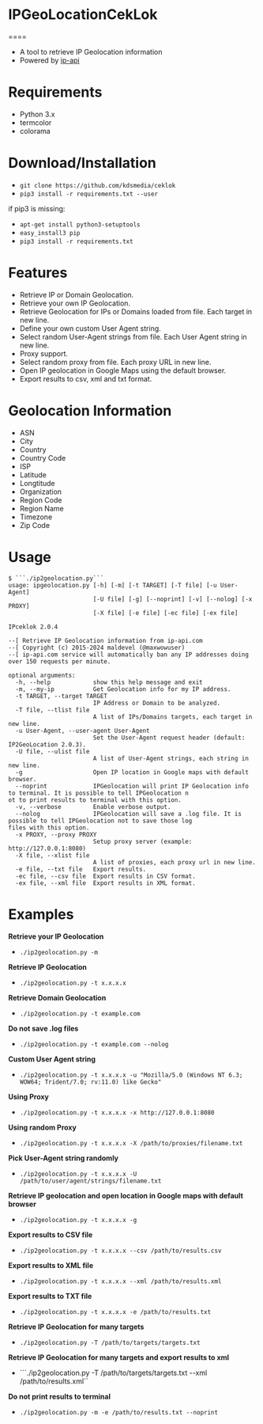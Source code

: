 # IPGeoLocationCekLok
====
* A tool to retrieve IP Geolocation information
* Powered by [ip-api](http://ip-api.com/docs/)


Requirements
=====
* Python 3.x
* termcolor
* colorama


Download/Installation
====
* ```git clone https://github.com/kdsmedia/ceklok```
* ```pip3 install -r requirements.txt --user```

if pip3 is missing:
* ```apt-get install python3-setuptools```
* ```easy_install3 pip```
* ```pip3 install -r requirements.txt```


Features
====
* Retrieve IP or Domain Geolocation.
* Retrieve your own IP Geolocation.
* Retrieve Geolocation for IPs or Domains loaded from file. Each target in new line.
* Define your own custom User Agent string.
* Select random User-Agent strings from file. Each User Agent string in new line.
* Proxy support.
* Select random proxy from file. Each proxy URL in new line.
* Open IP geolocation in Google Maps using the default browser.
* Export results to csv, xml and txt format.


Geolocation Information
====
* ASN
* City
* Country
* Country Code
* ISP
* Latitude
* Longtitude
* Organization
* Region Code
* Region Name
* Timezone
* Zip Code


Usage
====
```
$ ```./ip2geolocation.py```
usage: ipgeolocation.py [-h] [-m] [-t TARGET] [-T file] [-u User-Agent]
                        [-U file] [-g] [--noprint] [-v] [--nolog] [-x PROXY]
                        [-X file] [-e file] [-ec file] [-ex file]

IPceklok 2.0.4

--[ Retrieve IP Geolocation information from ip-api.com
--[ Copyright (c) 2015-2024 maldevel (@maxwowuser)
--[ ip-api.com service will automatically ban any IP addresses doing over 150 requests per minute.

optional arguments:
  -h, --help            show this help message and exit
  -m, --my-ip           Get Geolocation info for my IP address.
  -t TARGET, --target TARGET
                        IP Address or Domain to be analyzed.
  -T file, --tlist file
                        A list of IPs/Domains targets, each target in new line.
  -u User-Agent, --user-agent User-Agent
                        Set the User-Agent request header (default: IP2GeoLocation 2.0.3).
  -U file, --ulist file
                        A list of User-Agent strings, each string in new line.
  -g                    Open IP location in Google maps with default browser.
  --noprint             IPGeolocation will print IP Geolocation info to terminal. It is possible to tell IPGeolocation n
ot to print results to terminal with this option.
  -v, --verbose         Enable verbose output.
  --nolog               IPGeolocation will save a .log file. It is possible to tell IPGeolocation not to save those log
files with this option.
  -x PROXY, --proxy PROXY
                        Setup proxy server (example: http://127.0.0.1:8080)
  -X file, --xlist file
                        A list of proxies, each proxy url in new line.
  -e file, --txt file   Export results.
  -ec file, --csv file  Export results in CSV format.
  -ex file, --xml file  Export results in XML format.
```
  

Examples
====
**Retrieve your IP Geolocation**
* ```./ip2geolocation.py -m```

**Retrieve IP Geolocation**
* ```./ip2geolocation.py -t x.x.x.x```

**Retrieve Domain Geolocation**
* ```./ip2geolocation.py -t example.com```

**Do not save .log files**
* ```./ip2geolocation.py -t example.com --nolog```

**Custom User Agent string** 
* ```./ip2geolocation.py -t x.x.x.x -u "Mozilla/5.0 (Windows NT 6.3; WOW64; Trident/7.0; rv:11.0) like Gecko"```

**Using Proxy**
* ```./ip2geolocation.py -t x.x.x.x -x http://127.0.0.1:8080```

**Using random Proxy**
* ```./ip2geolocation.py -t x.x.x.x -X /path/to/proxies/filename.txt```

**Pick User-Agent string randomly**
* ```./ip2geolocation.py -t x.x.x.x -U /path/to/user/agent/strings/filename.txt```

**Retrieve IP geolocation and open location in Google maps with default browser**
* ```./ip2geolocation.py -t x.x.x.x -g```

**Export results to CSV file**
* ```./ip2geolocation.py -t x.x.x.x --csv /path/to/results.csv```

**Export results to XML file**
* ```./ip2geolocation.py -t x.x.x.x --xml /path/to/results.xml```

**Export results to TXT file**
* ```./ip2geolocation.py -t x.x.x.x -e /path/to/results.txt```

**Retrieve IP Geolocation for many targets**
* ```./ip2geolocation.py -T /path/to/targets/targets.txt```

**Retrieve IP Geolocation for many targets and export results to xml**
* ```./ip2geolocation.py -T /path/to/targets/targets.txt --xml /path/to/results.xml``

**Do not print results to terminal**
* ```./ip2geolocation.py -m -e /path/to/results.txt --noprint ```
